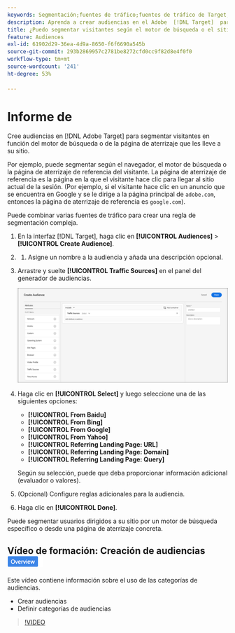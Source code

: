 ```yaml
---
keywords: Segmentación;fuentes de tráfico;fuentes de tráfico de Target;motor de búsqueda Target;motor de búsqueda;página de destino;página de destino Target;página de destino de referencia
description: Aprenda a crear audiencias en el Adobe  [!DNL Target]  para segmentar visitantes en función del motor de búsqueda o de la página de aterrizaje que les lleve a su sitio.
title: ¿Puedo segmentar visitantes según el motor de búsqueda o el sitio de referencia?
feature: Audiences
exl-id: 61902d29-36ea-4d9a-8650-f6f6690a545b
source-git-commit: 293b2869957c2781be8272cfd0cc9f82d8e4f0f0
workflow-type: tm+mt
source-wordcount: '241'
ht-degree: 53%

---
```


# Informe de

Cree audiencias en [!DNL Adobe Target] para segmentar visitantes en función del motor de búsqueda o de la página de aterrizaje que les lleve a su sitio.

Por ejemplo, puede segmentar según el navegador, el motor de búsqueda o la página de aterrizaje de referencia del visitante. La página de aterrizaje de referencia es la página en la que el visitante hace clic para llegar al sitio actual de la sesión. (Por ejemplo, si el visitante hace clic en un anuncio que se encuentra en Google y se le dirige a la página principal de `adobe.com`, entonces la página de aterrizaje de referencia es `google.com`).

Puede combinar varias fuentes de tráfico para crear una regla de segmentación compleja.

1. En la interfaz [!DNL Target], haga clic en **[!UICONTROL Audiences]** > **[!UICONTROL Create Audience]**.
1. 
   1. Asigne un nombre a la audiencia y añada una descripción opcional.
1. Arrastre y suelte **[!UICONTROL Traffic Sources]** en el panel del generador de audiencias.

   ![imagen target_traffic_source](assets/target_traffic_source.png)

1. Haga clic en **[!UICONTROL Select]** y luego seleccione una de las siguientes opciones:

   * **[!UICONTROL From Baidu]**
   * **[!UICONTROL From Bing]**
   * **[!UICONTROL From Google]**
   * **[!UICONTROL From Yahoo]**
   * **[!UICONTROL Referring Landing Page: URL]**
   * **[!UICONTROL Referring Landing Page: Domain]**
   * **[!UICONTROL Referring Landing Page: Query]**

   Según su selección, puede que deba proporcionar información adicional (evaluador o valores).

1. (Opcional) Configure reglas adicionales para la audiencia.
1. Haga clic en **[!UICONTROL Done]**.

Puede segmentar usuarios dirigidos a su sitio por un motor de búsqueda específico o desde una página de aterrizaje concreta.

## Vídeo de formación: Creación de audiencias ![Distintivo de información general](/help/main/assets/overview.png)

Este vídeo contiene información sobre el uso de las categorías de audiencias.

* Crear audiencias
* Definir categorías de audiencias

>[!VIDEO](https://video.tv.adobe.com/v/17392)
